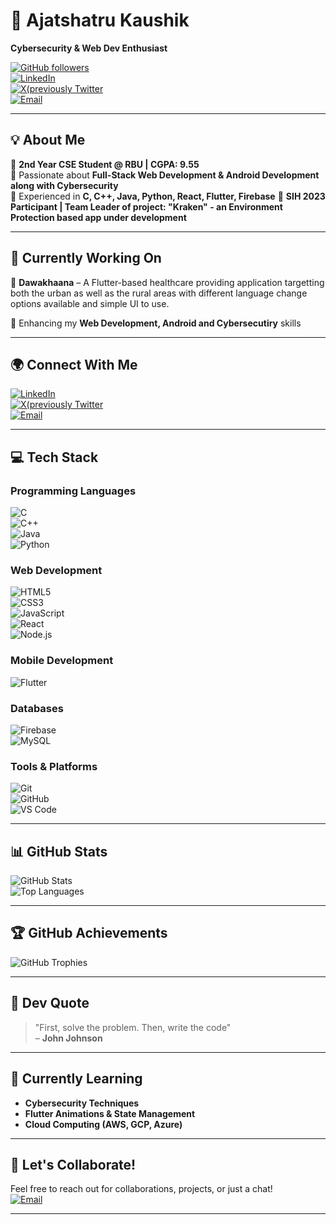 # 🚀 Ajatshatru Kaushik  
**Cybersecurity & Web Dev Enthusiast**  

[![GitHub followers](https://img.shields.io/github/followers/qwertiian?label=Follow&style=social)](https://github.com/qwertiian)  
[![LinkedIn](https://img.shields.io/badge/LinkedIn-Connect-blue?style=flat-square&logo=linkedin)](https://www.linkedin.com/in/ajatshatru-kaushik-2a44b1279)  
[![X(previously Twitter](https://img.shields.io/badge/Twitter-Follow-blue?style=flat-square&logo=twitter)](https://x.com/Aj_qwertiian)   
[![Email](https://img.shields.io/badge/Email-Contact-red?style=flat-square&logo=gmail)](mailto:ajatshatrukaushik98@gmail.com)  

---

## 💡 **About Me**  
🔹 **2nd Year CSE Student @ RBU | CGPA: 9.55**  
🔹 Passionate about **Full-Stack Web Development & Android Development along with Cybersecurity**  
🔹 Experienced in **C, C++, Java, Python, React, Flutter, Firebase**
🔹 **SIH 2023 Participant | Team Leader of project: "Kraken" - an Environment Protection based app under development**  

---

## 🚀 **Currently Working On**  
📌 **Dawakhaana** – A Flutter-based healthcare providing application targetting both the urban as well as the rural areas with different language change options available and simple UI to use.

📌 Enhancing my **Web Development, Android and Cybersecutiry** skills  

---

## 🌍 **Connect With Me**  
[![LinkedIn](https://img.shields.io/badge/LinkedIn-Connect-blue?style=for-the-badge&logo=linkedin)](https://www.linkedin.com/in/ajatshatru-kaushik-2a44b1279)  
[![X(previously Twitter](https://img.shields.io/badge/Twitter-Follow-blue?style=flat-square&logo=twitter)](https://x.com/Aj_qwertiian)   
[![Email](https://img.shields.io/badge/Email-Contact-red?style=for-the-badge&logo=gmail)](mailto:ajatshatrukaushik98@gmail.com)  

---

## 💻 **Tech Stack**  
### Programming Languages  
![C](https://img.shields.io/badge/C-00599C?style=flat-square&logo=c&logoColor=white)  
![C++](https://img.shields.io/badge/C%2B%2B-00599C?style=flat-square&logo=c%2B%2B&logoColor=white)  
![Java](https://img.shields.io/badge/Java-ED8B00?style=flat-square&logo=java&logoColor=white)  
![Python](https://img.shields.io/badge/Python-3776AB?style=flat-square&logo=python&logoColor=white)  

### Web Development  
![HTML5](https://img.shields.io/badge/HTML5-E34F26?style=flat-square&logo=html5&logoColor=white)  
![CSS3](https://img.shields.io/badge/CSS3-1572B6?style=flat-square&logo=css3&logoColor=white)  
![JavaScript](https://img.shields.io/badge/JavaScript-F7DF1E?style=flat-square&logo=javascript&logoColor=black)  
![React](https://img.shields.io/badge/React-20232A?style=flat-square&logo=react&logoColor=61DAFB)  
![Node.js](https://img.shields.io/badge/Node.js-339933?style=flat-square&logo=node.js&logoColor=white)  

### Mobile Development  
![Flutter](https://img.shields.io/badge/Flutter-02569B?style=flat-square&logo=flutter&logoColor=white)  

### Databases  
![Firebase](https://img.shields.io/badge/Firebase-FFCA28?style=flat-square&logo=firebase&logoColor=black)  
![MySQL](https://img.shields.io/badge/MySQL-4479A1?style=flat-square&logo=mysql&logoColor=white)  

### Tools & Platforms  
![Git](https://img.shields.io/badge/Git-F05032?style=flat-square&logo=git&logoColor=white)  
![GitHub](https://img.shields.io/badge/GitHub-181717?style=flat-square&logo=github&logoColor=white)  
![VS Code](https://img.shields.io/badge/VS_Code-007ACC?style=flat-square&logo=visual-studio-code&logoColor=white)  

---

## 📊 **GitHub Stats**  
![GitHub Stats](https://github-readme-stats.vercel.app/api?username=qwertiian&show_icons=true&theme=radical)  
![Top Languages](https://github-readme-stats.vercel.app/api/top-langs/?username=qwertiian&layout=compact&theme=radical)  

---

## 🏆 **GitHub Achievements**  
![GitHub Trophies](https://github-profile-trophy.vercel.app/?username=qwertiian&theme=onedark)  

---

## 📜 **Dev Quote**  
> "First, solve the problem. Then, write the code"  
> – **John Johnson**  

---

## 📌 **Currently Learning**  
- **Cybersecurity Techniques**  
- **Flutter Animations & State Management**  
- **Cloud Computing (AWS, GCP, Azure)**  

---

## 📩 **Let's Collaborate!**  
Feel free to reach out for collaborations, projects, or just a chat!  
[![Email](https://img.shields.io/badge/Email-Contact-red?style=for-the-badge&logo=gmail)](mailto:ajatshatrukaushik98@gmail.com)  

---
